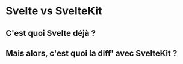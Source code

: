 # Svelte vs SvelteKit

## C'est quoi Svelte déjà ?

## Mais alors, c'est quoi la diff' avec SvelteKit ?
